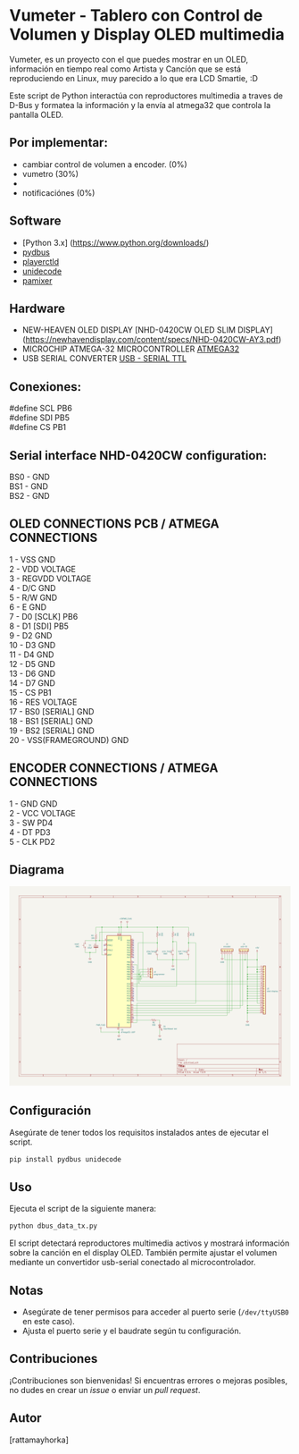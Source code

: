 # Vumeter - Tablero con Control de Volumen y Display OLED multimedia 

Vumeter, es un proyecto con el que puedes mostrar en un OLED, información en tiempo real como Artista y Cancíón que se está reproduciendo en Linux, muy parecido a lo que era LCD Smartie, :D

Este script de Python interactúa con reproductores multimedia a traves de D-Bus y formatea la información y la envía al atmega32 que controla la pantalla OLED.

## Por implementar:
- cambiar control de volumen a encoder. (0%)
-   vumetro (30%)
- 
- notificaciónes (0%)

## Software

- [Python 3.x] (https://www.python.org/downloads/)
- [pydbus](https://pypi.org/project/pydbus/)
- [playerctld](https://archlinux.org/packages/extra/x86_64/playerctl/)
- [unidecode](https://pypi.org/project/Unidecode/)
- [pamixer](https://man.archlinux.org/man/pamixer.1)

## Hardware

- NEW-HEAVEN OLED DISPLAY [NHD-0420CW OLED SLIM DISPLAY] (https://newhavendisplay.com/content/specs/NHD-0420CW-AY3.pdf)
- MICROCHIP ATMEGA-32 MICROCONTROLLER [ATMEGA32](https://ww1.microchip.com/downloads/en/DeviceDoc/doc2503.pdf)
- USB SERIAL CONVERTER [USB - SERIAL TTL ](https://www.tostatronic.com/product/convertidor-ttl-pl2303-usb-to-rs232-ttl-converter/?gad_source=1&gclid=Cj0KCQiA67CrBhC1ARIsACKAa8TZjBnonuWXY4yLTC7wkeTdMWY1l-ocxSXjfy_Q063HC-wARc6UHUAaAhSuEALw_wcB)

## Conexiones: 

#define SCL PB6  
#define SDI PB5  
#define CS PB1  

## Serial interface NHD-0420CW configuration:
BS0 - GND  
BS1 - GND  
BS2 - GND  

## OLED CONNECTIONS  PCB / ATMEGA CONNECTIONS   
1  - VSS              GND  
2  - VDD              VOLTAGE  
3  - REGVDD           VOLTAGE  
4  - D/C              GND  
5  - R/W              GND  
6  - E                GND  
7  - D0 [SCLK]        PB6  
8  - D1 [SDI]         PB5  
9  - D2               GND  
10 - D3               GND  
11 - D4               GND  
12 - D5               GND  
13 - D6               GND  
14 - D7               GND  
15 - CS               PB1  
16 - RES              VOLTAGE  
17 - BS0 [SERIAL]     GND  
18 - BS1 [SERIAL]     GND  
19 - BS2 [SERIAL]     GND  
20 - VSS(FRAMEGROUND) GND

## ENCODER CONNECTIONS / ATMEGA CONNECTIONS   
1  - GND              GND  
2  - VCC              VOLTAGE  
3  - SW               PD4  
4  - DT               PD3  
5  - CLK              PD2  

## Diagrama 

![Image](https://github.com/rattamayhorka/vumeter/blob/main/circuito.png)

## Configuración

Asegúrate de tener todos los requisitos instalados antes de ejecutar el script.

```bash
pip install pydbus unidecode
```
## Uso

Ejecuta el script de la siguiente manera:

```bash
python dbus_data_tx.py
```

El script detectará reproductores multimedia activos y mostrará información sobre la canción en el display OLED. También permite ajustar el volumen mediante un convertidor usb-serial conectado al microcontrolador.

## Notas

- Asegúrate de tener permisos para acceder al puerto serie (`/dev/ttyUSB0` en este caso).
- Ajusta el puerto serie y el baudrate según tu configuración.

## Contribuciones

¡Contribuciones son bienvenidas! Si encuentras errores o mejoras posibles, no dudes en crear un *issue* o enviar un *pull request*.

## Autor

[rattamayhorka]
